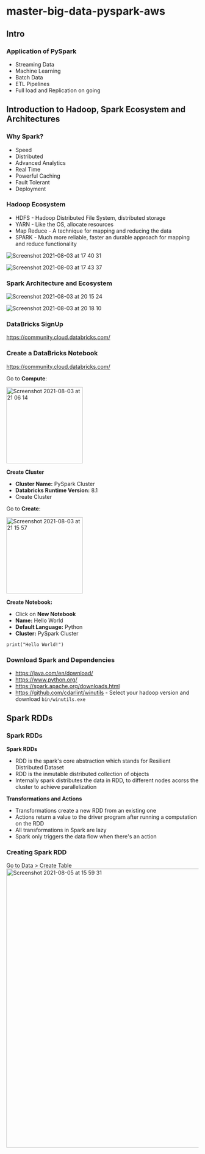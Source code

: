 # master-big-data-pyspark-aws

## Intro

### Application of PySpark
- Streaming Data
- Machine Learning
- Batch Data
- ETL Pipelines
- Full load and Replication on going

## Introduction to Hadoop, Spark Ecosystem and Architectures

### Why Spark?
- Speed
- Distributed
- Advanced Analytics
- Real Time
- Powerful Caching
- Fault Tolerant
- Deployment

### Hadoop Ecosystem
- HDFS - Hadoop Distributed File System, distributed storage
- YARN - Like the OS, allocate resources
- Map Reduce - A technique for mapping and reducing the data
- SPARK - Much more reliable, faster an durable approach for mapping and reduce functionality

![Screenshot 2021-08-03 at 17 40 31](https://user-images.githubusercontent.com/51218415/128095423-76aca077-954c-4d4e-b172-1b2177567c93.png)

![Screenshot 2021-08-03 at 17 43 37](https://user-images.githubusercontent.com/51218415/128095683-c6a8e915-38f4-4b50-bf55-059a132019a5.png)

### Spark Architecture and Ecosystem

![Screenshot 2021-08-03 at 20 15 24](https://user-images.githubusercontent.com/51218415/128106330-88efdb0b-4874-4d90-96e1-23cd67ddbc56.png)

![Screenshot 2021-08-03 at 20 18 10](https://user-images.githubusercontent.com/51218415/128106635-844bf9d3-08df-47b4-ae05-c4bf191d6344.png)

### DataBricks SignUp

https://community.cloud.databricks.com/

### Create a DataBricks Notebook

https://community.cloud.databricks.com/

Go to **Compute**:

<img width="200" alt="Screenshot 2021-08-03 at 21 06 14" src="https://user-images.githubusercontent.com/51218415/128110345-75a69b9a-3262-4b7d-aa51-d79330380be4.png">

**Create Cluster**
- **Cluster Name:** PySpark Cluster
- **Databricks Runtime Version:** 8.1
- Create Cluster

Go to **Create**:

<img width="200" alt="Screenshot 2021-08-03 at 21 15 57" src="https://user-images.githubusercontent.com/51218415/128111138-ab8262c6-4b58-49df-bbf1-8e16090493f4.png">

**Create Notebook:**
- Click on **New Notebook**
- **Name:** Hello World
- **Default Language:** Python
- **Cluster:** PySpark Cluster

`print("Hello World!")`

### Download Spark and Dependencies

- https://java.com/en/download/
- https://www.python.org/
- https://spark.apache.org/downloads.html
- https://github.com/cdarlint/winutils - Select your hadoop version and download `bin/winutils.exe`

## Spark RDDs

### Spark RDDs

**Spark RDDs**
- RDD is the spark's core abstraction which stands for Resilient Distributed Dataset
- RDD is the inmutable distributed collection of objects
- Internally spark distributes the data in RDD, to different nodes acorss the cluster to achieve parallelization

**Transformations and Actions**
- Transformations create a new RDD from an existing one
- Actions return a value to the driver program after running a computation on the RDD
- All transformations in Spark are lazy
- Spark only triggers the data flow when there's an action

### Creating Spark RDD

Go to Data > Create Table
<img width="731" alt="Screenshot 2021-08-05 at 15 59 31" src="https://user-images.githubusercontent.com/51218415/128420447-30521d2d-d3f3-41f9-a1ba-495923df8fd0.png">






